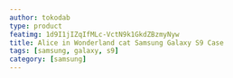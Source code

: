 ```yaml
---
author: tokodab
type: product
featimg: 1d9I1jIZqIfMLc-VctN9k1GkdZBzmyNyw
title: Alice in Wonderland cat Samsung Galaxy S9 Case
tags: [samsung, galaxy, s9]
category: [samsung]
---
```


